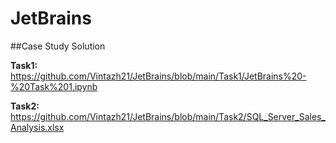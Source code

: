 # JetBrains
##Case Study Solution

__Task1:__
https://github.com/Vintazh21/JetBrains/blob/main/Task1/JetBrains%20-%20Task%201.ipynb

__Task2:__
https://github.com/Vintazh21/JetBrains/blob/main/Task2/SQL_Server_Sales_Analysis.xlsx

